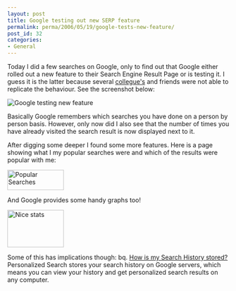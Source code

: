 ```yaml
---
layout: post
title: Google testing out new SERP feature
permalink: perma/2006/05/19/google-tests-new-feature/
post_id: 32
categories: 
- General
---
```


Today I did a few searches on Google, only to find out that Google either rolled out a new feature to their Search Engine Result Page or is testing it. I guess it is the latter because several <a href="http://lunchpauze.blogspot.com/2006/05/google-remembers-what-youve-visited.html">collegue's</a> and friends were not able to replicate the behaviour. See the screenshot below:

<img id="image29" alt="Google testing new feature" src="{{site.baseurl}}/wp-content/google-test.JPG" />

Basically Google remembers which searches you have done on a person by person basis. However, only now did I also see that the number of times you have already visited the search result is now displayed next to it.

After digging some deeper I found some more features. Here is a page showing what I my popular searches were and which of the results were popular with me:

<a title="Popular Searches" href="{{site.baseurl}}/wp-content/google%20test%202.JPG"><img width="128" height="46" id="image30" alt="Popular Searches" src="{{site.baseurl}}/wp-content/google%20test%202.thumbnail.JPG" /></a>

And Google provides some handy graphs too!

<a title="Nice stats" href="{{site.baseurl}}/wp-content/google%20test%203.JPG"><img width="128" height="85" id="image31" alt="Nice stats" src="{{site.baseurl}}/wp-content/google%20test%203.thumbnail.JPG" /></a>

Some of this has implications though:
bq. <a href="http://www.google.com/support/bin/answer.py?answer=26654&topic=1593">How is my Search History stored?</a>
Personalized Search stores your search history on Google servers, which means you can view your history and get personalized search results on any computer.
